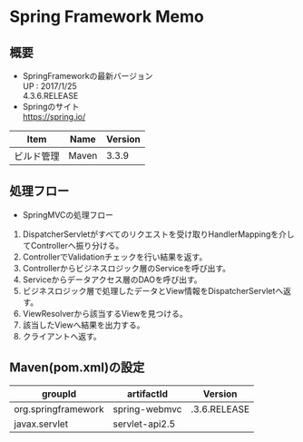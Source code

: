 # Spring Framework Memo
## 概要
- SpringFrameworkの最新バージョン  
 UP : 2017/1/25  
4.3.6.RELEASE
- Springのサイト  
https://spring.io/

| Item| Name | Version |
|---|---|---|
|ビルド管理 | Maven | 3.3.9|



## 処理フロー
- SpringMVCの処理フロー  

1. DispatcherServletがすべてのリクエストを受け取りHandlerMappingを介してControllerへ振り分ける。
2. ControllerでValidationチェックを行い結果を返す。
3. Controllerからビジネスロジック層のServiceを呼び出す。
4. Serviceからデータアクセス層のDAOを呼び出す。
5. ビジネスロジック層で処理したデータとView情報をDispatcherServletへ返す。
6. ViewResolverから該当するViewを見つける。
7. 該当したViewへ結果を出力する。
8. クライアントへ返す。

## Maven(pom.xml)の設定

| groupId| artifactId | Version |
|---|---|---|
|org.springframework | spring-webmvc | .3.6.RELEASE|
|javax.servlet|servlet-api2.5|
